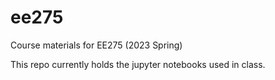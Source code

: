 # ee275
Course materials for EE275 (2023 Spring)

This repo currently holds the jupyter notebooks used in class.
